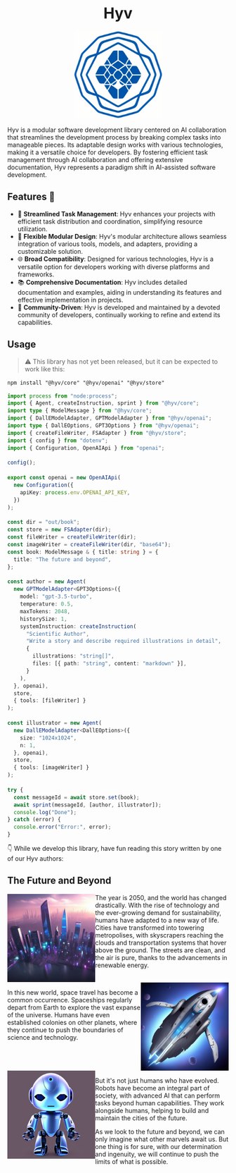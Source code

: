 <h1 align="center"><big>Hyv</big></h1>

<p align="center"><img src="assets/logo.png" alt="logo" width="200"/></p>


Hyv is a modular software development library centered on AI collaboration that streamlines the development process by breaking complex tasks into manageable pieces. Its adaptable design works with various technologies, making it a versatile choice for developers. By fostering efficient task management through AI collaboration and offering extensive documentation, Hyv represents a paradigm shift in AI-assisted software development.

## Features 🌟

- 🚀 **Streamlined Task Management**: Hyv enhances your projects with efficient task distribution and coordination, simplifying resource utilization.
- 🧩 **Flexible Modular Design**: Hyv's modular architecture allows seamless integration of various tools, models, and adapters, providing a customizable solution.
- 🌐 **Broad Compatibility**: Designed for various technologies, Hyv is a versatile option for developers working with diverse platforms and frameworks.
- 📚 **Comprehensive Documentation**: Hyv includes detailed documentation and examples, aiding in understanding its features and effective implementation in projects.
- 🌱 **Community-Driven**: Hyv is developed and maintained by a devoted community of developers, continually working to refine and extend its capabilities.

## Usage

> ⚠️ This library has not yet been released, but it can be expected to work like this:

```shell
npm install "@hyv/core" "@hyv/openai" "@hyv/store"
```

```typescript
import process from "node:process";
import { Agent, createInstruction, sprint } from "@hyv/core";
import type { ModelMessage } from "@hyv/core";
import { DallEModelAdapter, GPTModelAdapter } from "@hyv/openai";
import type { DallEOptions, GPT3Options } from "@hyv/openai";
import { createFileWriter, FSAdapter } from "@hyv/store";
import { config } from "dotenv";
import { Configuration, OpenAIApi } from "openai";

config();

export const openai = new OpenAIApi(
  new Configuration({
    apiKey: process.env.OPENAI_API_KEY,
  })
);

const dir = "out/book";
const store = new FSAdapter(dir);
const fileWriter = createFileWriter(dir);
const imageWriter = createFileWriter(dir, "base64");
const book: ModelMessage & { title: string } = {
  title: "The future and beyond",
};

const author = new Agent(
  new GPTModelAdapter<GPT3Options>({
    model: "gpt-3.5-turbo",
    temperature: 0.5,
    maxTokens: 2048,
    historySize: 1,
    systemInstruction: createInstruction(
      "Scientific Author",
      "Write a story and describe required illustrations in detail",
      {
        illustrations: "string[]",
        files: [{ path: "string", content: "markdown" }],
      }
    ),
  }, openai),
  store,
  { tools: [fileWriter] }
);

const illustrator = new Agent(
  new DallEModelAdapter<DallEOptions>({
    size: "1024x1024",
    n: 1,
  }, openai),
  store,
  { tools: [imageWriter] }
);

try {
  const messageId = await store.set(book);
  await sprint(messageId, [author, illustrator]);
  console.log("Done");
} catch (error) {
  console.error("Error:", error);
}
```

👇 While we develop this library, have fun reading this story written by one of our Hyv authors:

## The Future and Beyond

<img  align="left" src="assets/story/futuristic-cityscape.png" alt="logo" width="200"/>

The year is 2050, and the world has changed drastically. With the rise of technology and the
ever-growing demand for sustainability, humans have adapted to a new way of life. Cities have
transformed into towering metropolises, with skyscrapers reaching the clouds and transportation
systems that hover above the ground. The streets are clean, and the air is pure, thanks to the
advancements in renewable energy.

<br clear="left"/>
<img align="right" src="assets/story/spaceship.png" alt="logo" width="200"/>

In this new world, space travel has become a common occurrence. Spaceships regularly depart from
Earth to explore the vast expanse of the universe. Humans have even established colonies on other
planets, where they continue to push the boundaries of science and technology.

<br clear="right"/>
<img  align="left" src="assets/story/robot.png" alt="logo" width="200"/>

But it's not just humans who have evolved. Robots have become an integral part of society, with
advanced AI that can perform tasks beyond human capabilities. They work alongside humans, helping to
build and maintain the cities of the future.

As we look to the future and beyond, we can only imagine what other marvels await us. But one thing
is for sure, with our determination and ingenuity, we will continue to push the limits of what is
possible.
